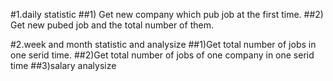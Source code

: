 #1.daily statistic
 ##1) Get new company which pub job at the first time.
 ##2) Get new pubed job and the total number of them.


#2.week and month statistic and analysize
  ##1)Get total number of jobs in one serid time.
  ##2)Get total number of jobs of one company in one serid time
  ##3)salary analysize




